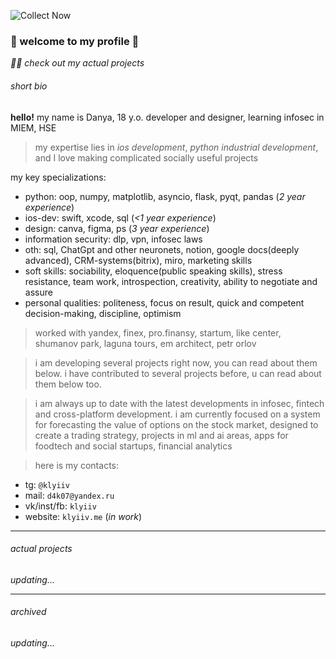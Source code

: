 ![Collect Now](https://github.com/klyiiv/klyiiv/assets/144600445/305a0996-ce0b-4771-84c1-3fab0330ee83)

### 🪬 welcome to my profile 🪬

*🥷🏾 check out my actual projects*

###### short bio

**hello!** my name is Danya, 18 y.o. developer and designer, learning infosec in MIEM, HSE

> my expertise lies in *ios development*, *python industrial development*, and I love making complicated socially useful projects

my key specializations: 
- python: oop, numpy, matplotlib, asyncio, flask, pyqt, pandas (*2 year experience*)
- ios-dev: swift, xcode, sql (*<1 year experience*)
- design: canva, figma, ps (*3 year experience*)
- information security: dlp, vpn, infosec laws
- oth: sql, ChatGpt and other neuronets, notion, google docs(deeply advanced), CRM-systems(bitrix), miro, marketing skills
- soft skills: sociability, eloquence(public speaking skills), stress resistance, team work, introspection, creativity, ability to negotiate and assure
- personal qualities: politeness, focus on result, quick and competent decision-making, discipline, optimism

>worked with yandex, finex, pro.finansy, startum, like center, shumanov park, laguna tours, em architect, petr orlov

> i am developing several projects right now, you can read about them below. i have contributed to several projects before, u can read about them below too.

> i am always up to date with the latest developments in infosec, fintech and cross-platform development. i am currently focused on a system for forecasting the value of options on the stock market, designed to create a trading strategy, projects in ml and ai areas, apps for foodtech and social startups, financial analytics

> here is my contacts:
- tg: `@klyiiv` 
- mail: `d4k07@yandex.ru` 
- vk/inst/fb: `klyiiv`
- website: `klyiiv.me` (*in work*)

***

###### actual projects

*updating...*

***

###### archived

*updating...*
